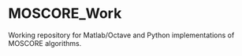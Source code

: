 # MOSCORE_Work
Working repository for Matlab/Octave and Python implementations of MOSCORE algorithms.
